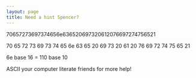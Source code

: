```yaml
---
layout: page
title: Need a hint Spencer?
---
```


70657273697374656e636520697320612076697274756521

70 65 72 73 69 73 74 65 6e 63 65 20 69 73 20 61 20 76 69 72 74 75 65 21

6e base 16 = 110 base 10

ASCII your computer literate friends for more help!
